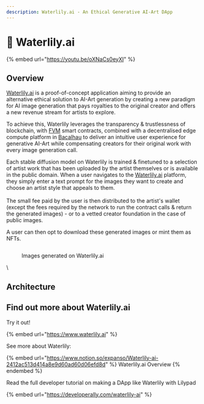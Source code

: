 ```yaml
---
description: Waterlily.ai - An Ethical Generative AI-Art DApp
---
```


# 🎨 Waterlily.ai

{% embed url="https://youtu.be/oXNaCs0eyXI" %}

## Overview

[Waterlily.ai](http://waterlily.ai/) is a proof-of-concept application aiming to provide an alternative ethical solution to AI-Art generation by creating a new paradigm for AI image generation that pays royalties to the original creator and offers a new revenue stream for artists to explore.

To achieve this, Waterlily leverages the transparency & trustlessness of blockchain, with [FVM](https://fvm.dev/) smart contracts, combined with a decentralised edge compute platform in [Bacalhau](https://docs.bacalhau.org/examples/) to deliver an intuitive user experience for generative AI-Art while compensating creators for their original work with every image generation call.

Each stable diffusion model on Waterlily is trained & finetuned to a selection of artist work that has been uploaded by the artist themselves or is available in the public domain. When a user navigates to the [Waterlily.ai](http://waterlily.ai/) platform, they simply enter a text prompt for the images they want to create and choose an artist style that appeals to them.\
\
The small fee paid by the user is then distributed to the artist's wallet (except the fees required by the network to run the contract calls & return the generated images) - or to a vetted creator foundation in the case of public images.

A user can then opt to download these generated images or mint them as NFTs.

<figure><img src="https://cdn.hashnode.com/res/hashnode/image/upload/v1682476107570/3e5e30f6-f75c-4051-bae5-ee61dbb0c12b.gif?auto=format,compress&#x26;gif-q=60&#x26;format=webm" alt=""><figcaption><p>Images generated on Waterlily.ai</p></figcaption></figure>

\


## Architecture





## Find out more about Waterlily.ai

Try it out!

{% embed url="https://www.waterlily.ai" %}

See more about Waterlily:

{% embed url="https://www.notion.so/expanso/Waterlily-ai-2412ac513d414a8e9d60ad60d06efd8d" %}
Waterlily.ai Overview
{% endembed %}

Read the full developer tutorial on making a DApp like Waterlily with Lilypad

{% embed url="https://developerally.com/waterlily-ai" %}



